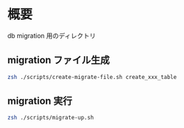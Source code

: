 # 概要

db migration 用のディレクトリ

## migration ファイル生成

```zsh
zsh ./scripts/create-migrate-file.sh create_xxx_table
```

## migration 実行

```zsh
zsh ./scripts/migrate-up.sh
```
